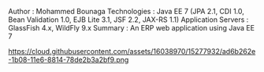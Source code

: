 Author : Mohammed Bounaga
Technologies : Java EE 7 (JPA 2.1, CDI 1.0, Bean Validation 1.0, EJB Lite 3.1, JSF 2.2, JAX-RS 1.1)
Application Servers : GlassFish 4.x, WildFly 9.x
Summary : An ERP web application using Java EE 7

https://cloud.githubusercontent.com/assets/16038970/15277932/ad6b262e-1b08-11e6-8814-78de2b3a2bf9.png

